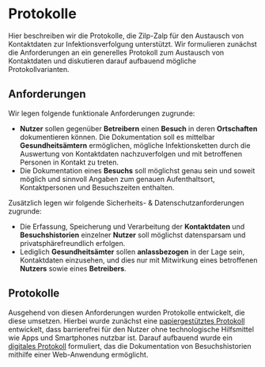 # Protokolle

Hier beschreiben wir die Protokolle, die Zilp-Zalp für den Austausch von Kontaktdaten zur Infektionsverfolgung unterstützt. Wir formulieren zunächst die Anforderungen an ein generelles Protokoll zum Austausch von Kontaktdaten und diskutieren darauf aufbauend mögliche Protokollvarianten.

## Anforderungen

Wir legen folgende funktionale Anforderungen zugrunde:

* **Nutzer** sollen gegenüber **Betreibern** einen **Besuch** in deren **Ortschaften** dokumentieren können. Die Dokumentation soll es mittelbar **Gesundheitsämtern** ermöglichen, mögliche Infektionsketten durch die Auswertung von Kontaktdaten nachzuverfolgen und mit betroffenen Personen in Kontakt zu treten.
* Die Dokumentation eines **Besuchs** soll möglichst genau sein und soweit möglich und sinnvoll Angaben zum genauen Aufenthaltsort, Kontaktpersonen und Besuchszeiten enthalten.

Zusätzlich legen wir folgende Sicherheits- & Datenschutzanforderungen zugrunde:

* Die Erfassung, Speicherung und Verarbeitung der **Kontaktdaten** und **Besuchshistorien** einzelner **Nutzer** soll möglichst datensparsam und privatsphärefreundlich erfolgen.
* Lediglich **Gesundheitsämter** sollen **anlassbezogen** in der Lage sein, Kontaktdaten einzusehen, und dies nur mit Mitwirkung eines betroffenen **Nutzers** sowie eines **Betreibers**.

## Protokolle

Ausgehend von diesen Anforderungen wurden Protokolle entwickelt, die diese umsetzen. Hierbei wurde zunächst eine [papiergestütztes Protokoll]({{'protocols.paper-based'|href}}) entwickelt, dass barrierefrei für den Nutzer ohne technologische Hilfsmittel wie Apps und Smartphones nutzbar ist. Darauf aufbauend wurde ein [digitales Protokoll]({{'protocols.digital'|href}}) formuliert, das die Dokumentation von Besuchshistorien mithilfe einer Web-Anwendung ermöglicht.